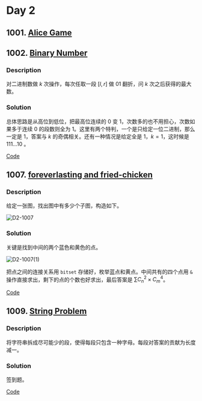 # Day 2

## 1001. [Alice Game](http://acm.hdu.edu.cn/showproblem.php?pid=7287)



## 1002. [Binary Number](http://acm.hdu.edu.cn/showproblem.php?pid=7288)

### Description

对二进制数做 $k$ 次操作，每次任取一段 $[l,r]$ 做 $01$ 翻折，问 $k$ 次之后获得的最大数。

### Solution

总体思路是从高位到低位，把最高位连续的 $0$ 变 $1$，次数多的也不用担心，次数如果多于连续 $0$ 的段数则全为 $1$。这里有两个特判，一个是只给定一位二进制，那么一定是 $1$，答案与 $k$ 的奇偶相关。还有一种情况是给定全是 $1$，$k = 1$，这时候是 $111\dots 10$ 。

[Code](http://acm.hdu.edu.cn/viewcode.php?rid=38686833)



## 1007. [foreverlasting and fried-chicken](http://acm.hdu.edu.cn/showproblem.php?pid=7293)

### Description

给定一张图，找出图中有多少个子图，构造如下。

![D2-1007](D2-1007.png)

### Solution

关键是找到中间的两个蓝色和黄色的点。

![D2-1007(1)](D2-1007(1).png)

把点之间的连接关系用 `bitset` 存储好，枚举蓝点和黄点。中间共有的四个点用 `&` 操作直接求出，剩下的点的个数也好求出，最后答案是 $\sum C_n^2 \times C_m^4$。

[Code](http://acm.hdu.edu.cn/viewcode.php?rid=38687319)



## 1009. [String Problem](http://acm.hdu.edu.cn/showproblem.php?pid=7295)

### Description

将字符串拆成尽可能少的段，使得每段只包含一种字母。每段对答案的贡献为长度减一。

### Solution

签到题。

[Code](http://acm.hdu.edu.cn/viewcode.php?rid=38685806)

